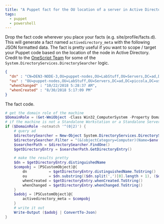 ```yaml
---
title: "A Puppet fact for the OU location of a server in Active Directory"
tags:
  - puppet
  - powershell
---
```


Drop the fact code wherever you place your facts (e.g. site/profile/facts.d). This will generate a fact named `activedirectory_meta` with the following JSON formatted data. The fact is pretty useful if you want to scope / target your Puppet code based on the location of the node in Active Directory. Credit to the [OneScript Team](https://social.technet.microsoft.com/profile/onescript%20team/) for some of the `System.DirectoryServices.DirectorySearcher` logic.

```json
{
  "dn" : "CN=DEN3-NODE-3,OU=puppet-nodes,OU=LabStuff,OU=Servers,DC=ad,DC=piccola,DC=us",
  "ou" : "OU=puppet-nodes,OU=LabStuff,OU=Servers,DC=ad,DC=piccola,DC=us",
  "whenChanged" : "10/22/2018 5:28:37 AM",
  "whenCreated" : "8/30/2018 5:17:09 PM"
}
```


The fact code.
```powershell
# get the domain role of the machine
$DomainRole = (Get-WmiObject -Class Win32_ComputerSystem -Property DomainRole).DomainRole
# if the machine is not a Standalone Workstation or a Standalone Server then attempt to query ad
if ($DomainRole -notmatch '^(0|2)') {
    # query ad
    $directorySearcher = New-Object System.DirectoryServices.DirectorySearcher
    $directorySearcher.Filter = "(&(objectCategory=Computer)(Name=$env:ComputerName))"
    $searcherPath = $directorySearcher.FindOne()
    $getDirectoryEntry = $searcherPath.GetDirectoryEntry()

    # make the results pretty
    $dn = $getDirectoryEntry.distinguishedName
    $compobj = [PSCustomObject]@{
        dn          = $getDirectoryEntry.distinguishedName.ToString()
        ou          = $dn.substring(($dn.split(',')[0].length + 1), ($dn.Length - ($dn.split(',')[0].length + 1)))
        whenCreated = $getDirectoryEntry.whenCreated.ToString()
        whenChanged = $getDirectoryEntry.whenChanged.ToString()
    }
    $adobj = [PSCustomObject]@{
        activedirectory_meta = $compobj
    }
    # write it out
    Write-Output ($adobj | ConvertTo-Json)
}
```